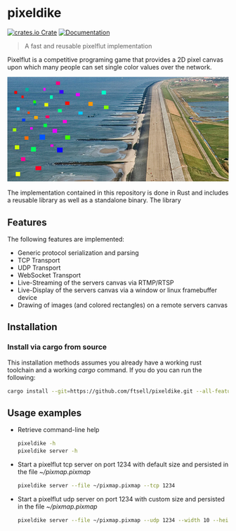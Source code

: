 # pixeldike

[![crates.io Crate](https://img.shields.io/crates/v/pixeldike?style=flat-square&logo=rust)](https://crates.io/crate/pixeldike)
[![Documentation](https://img.shields.io/docsrs/pixeldike?style=flat-square&logo=docsdotrs)](https://docs.rs/pixeldike)

> A fast and reusable pixelflut implementation

Pixelflut is a competitive programing game that provides a 2D pixel canvas upon which many people can set single color values over the network.

![Logo](.logo.webp)

The implementation contained in this repository is done in Rust and includes a reusable library as well as a standalone binary.
The library

## Features

The following features are implemented:

- Generic protocol serialization and parsing
- TCP Transport
- UDP Transport
- WebSocket Transport
- Live-Streaming of the servers canvas via RTMP/RTSP
- Live-Display of the servers canvas via a window or linux framebuffer device
- Drawing of images (and colored rectangles) on a remote servers canvas

## Installation

### Install via cargo from source

This installation methods assumes you already have a working rust toolchain and a working
*cargo* command.
If you do you can run the following:

```bash
cargo install --git=https://github.com/ftsell/pixeldike.git --all-features --bin=pixelflut
```

## Usage examples
- Retrieve command-line help

  ```bash
  pixeldike -h
  pixeldike server -h
  ```

- Start a pixelflut tcp server on port 1234 with default size and persisted in the file *~/pixmap.pixmap*

  ```bash
  pixeldike server --file ~/pixmap.pixmap --tcp 1234
  ```

- Start a pixelflut udp server on port 1234 with custom size and persisted in the file *~/pixmap.pixmap*

  ```bash
  pixeldike server --file ~/pixmap.pixmap --udp 1234 --width 10 --height 20
  ```
